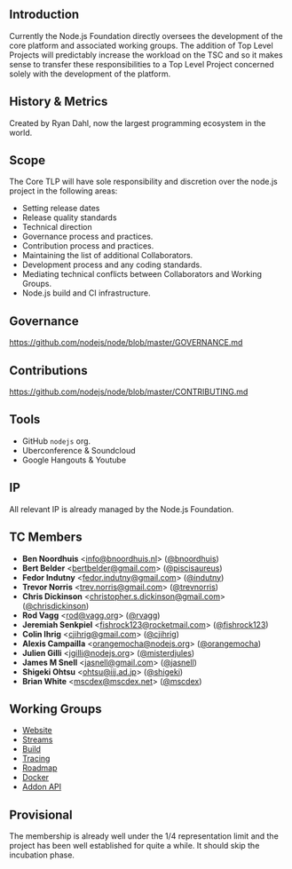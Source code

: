 ## Introduction

Currently the Node.js Foundation directly oversees the development of the core platform and associated working groups. The addition of Top Level Projects will predictably increase the workload on the TSC and so it makes sense to transfer these responsibilities to a Top Level Project concerned solely with the development of the platform.

## History & Metrics

Created by Ryan Dahl, now the largest programming ecosystem in the world.

## Scope

The Core TLP will have sole responsibility and discretion over the node.js project in the following areas:

* Setting release dates
* Release quality standards
* Technical direction
* Governance process and practices.
* Contribution process and practices.
* Maintaining the list of additional Collaborators.
* Development process and any coding standards.
* Mediating technical conflicts between Collaborators and Working Groups.
* Node.js build and CI infrastructure.

## Governance

https://github.com/nodejs/node/blob/master/GOVERNANCE.md

## Contributions

https://github.com/nodejs/node/blob/master/CONTRIBUTING.md

## Tools

* GitHub `nodejs` org.
* Uberconference & Soundcloud
* Google Hangouts & Youtube

## IP

All relevant IP is already managed by the Node.js Foundation.

## TC Members

* **Ben Noordhuis** &lt;info@bnoordhuis.nl&gt; ([@bnoordhuis](https://github.com/bnoordhuis))
* **Bert Belder** &lt;bertbelder@gmail.com&gt; ([@piscisaureus](https://github.com/piscisaureus))
* **Fedor Indutny** &lt;fedor.indutny@gmail.com&gt; ([@indutny](https://github.com/indutny))
* **Trevor Norris** &lt;trev.norris@gmail.com&gt; ([@trevnorris](https://github.com/trevnorris))
* **Chris Dickinson** &lt;christopher.s.dickinson@gmail.com&gt; ([@chrisdickinson](https://github.com/chrisdickinson))
* **Rod Vagg** &lt;rod@vagg.org&gt; ([@rvagg](https://github.com/rvagg))
* **Jeremiah Senkpiel** &lt;fishrock123@rocketmail.com&gt; ([@fishrock123](https://github.com/fishrock123))
* **Colin Ihrig** &lt;cjihrig@gmail.com&gt; ([@cjihrig](https://github.com/cjihrig))
* **Alexis Campailla** &lt;orangemocha@nodejs.org&gt; ([@orangemocha](https://github.com/orangemocha))
* **Julien Gilli** &lt;jgilli@nodejs.org&gt; ([@misterdjules](https://github.com/misterdjules))
* **James M Snell** &lt;jasnell@gmail.com&gt; ([@jasnell](https://github.com/jasnell))
* **Shigeki Ohtsu** &lt;ohtsu@iij.ad.jp&gt; ([@shigeki](https://github.com/shigeki))
* **Brian White** &lt;mscdex@mscdex.net&gt; ([@mscdex](https://github.com/mscdex))

## Working Groups

* [Website](https://github.com/nodejs/node/blob/master/WORKING_GROUPS.md#website)
* [Streams](https://github.com/nodejs/node/blob/master/WORKING_GROUPS.md#streams)
* [Build](https://github.com/nodejs/node/blob/master/WORKING_GROUPS.md#build)
* [Tracing](https://github.com/nodejs/node/blob/master/WORKING_GROUPS.md#tracing)
* [Roadmap](https://github.com/nodejs/node/blob/master/WORKING_GROUPS.md#roadmap)
* [Docker](https://github.com/nodejs/node/blob/master/WORKING_GROUPS.md#docker)
* [Addon API](https://github.com/nodejs/node/blob/master/WORKING_GROUPS.md#addon-api)

## Provisional

The membership is already well under the 1/4 representation limit and the project has been well established for quite a while. It should skip the incubation phase.
